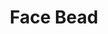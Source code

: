 ---
label: "534.23"
title: "Face Bead"
layout: entry
order: 2179
presentation: side-by-side
# toc: false
#menu: false 
object:
  - id: "cat-534-23"
---